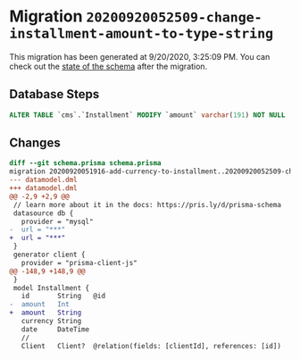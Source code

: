 # Migration `20200920052509-change-installment-amount-to-type-string`

This migration has been generated at 9/20/2020, 3:25:09 PM.
You can check out the [state of the schema](./schema.prisma) after the migration.

## Database Steps

```sql
ALTER TABLE `cms`.`Installment` MODIFY `amount` varchar(191) NOT NULL
```

## Changes

```diff
diff --git schema.prisma schema.prisma
migration 20200920051916-add-currency-to-installment..20200920052509-change-installment-amount-to-type-string
--- datamodel.dml
+++ datamodel.dml
@@ -2,9 +2,9 @@
 // learn more about it in the docs: https://pris.ly/d/prisma-schema
 datasource db {
   provider = "mysql"
-  url = "***"
+  url = "***"
 }
 generator client {
   provider = "prisma-client-js"
@@ -148,9 +148,9 @@
 }
 model Installment {
   id       String   @id
-  amount   Int
+  amount   String
   currency String
   date     DateTime
   //
   Client   Client?  @relation(fields: [clientId], references: [id])
```


